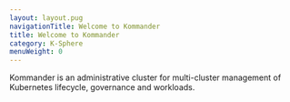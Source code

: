 ```yaml
---
layout: layout.pug
navigationTitle: Welcome to Kommander
title: Welcome to Kommander
category: K-Sphere
menuWeight: 0
---
```


Kommander is an administrative cluster for multi-cluster management of Kubernetes lifecycle, governance and workloads.
